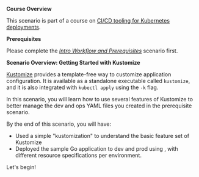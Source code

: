 **Course Overview**

This scenario is part of a course on [CI/CD tooling for Kubernetes deployments](https://www.katacoda.com/springone-tour-2020-cicd).

**Prerequisites** 

Please complete the [_Intro Workflow and Prerequisites_](https://www.katacoda.com/springone-tour-2020-cicd/scenarios/1-intro-workflow) scenario first.

**Scenario Overview: Getting Started with Kustomize**

[Kustomize](https://kustomize.io) provides a template-free way to customize application configuration.  It is available as a standalone executable called `kustomize`, and it is also integrated with `kubectl apply` using the `-k` flag.

In this scenario, you will learn how to use several features of Kustomize to better manage the dev and ops YAML files you created in the prerequisite scenario.

By the end of this scenario, you will have:

* Used a simple "kustomization" to understand the basic feature set of Kustomize
* Deployed the sample Go application to dev and prod using , with different resource specifications per environment.

Let's begin!
